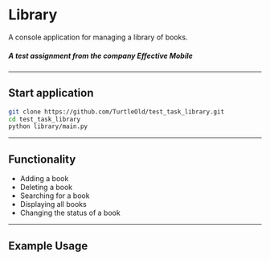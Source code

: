 # Library
A console application for managing a library of books.
##### A test assignment from the company Effective Mobile
___

## Start application  
```bash
git clone https://github.com/TurtleOld/test_task_library.git
cd test_task_library
python library/main.py
```
___
## Functionality  
- Adding a book 
- Deleting a book 
- Searching for a book 
- Displaying all books 
- Changing the status of a book
___

## Example Usage  
